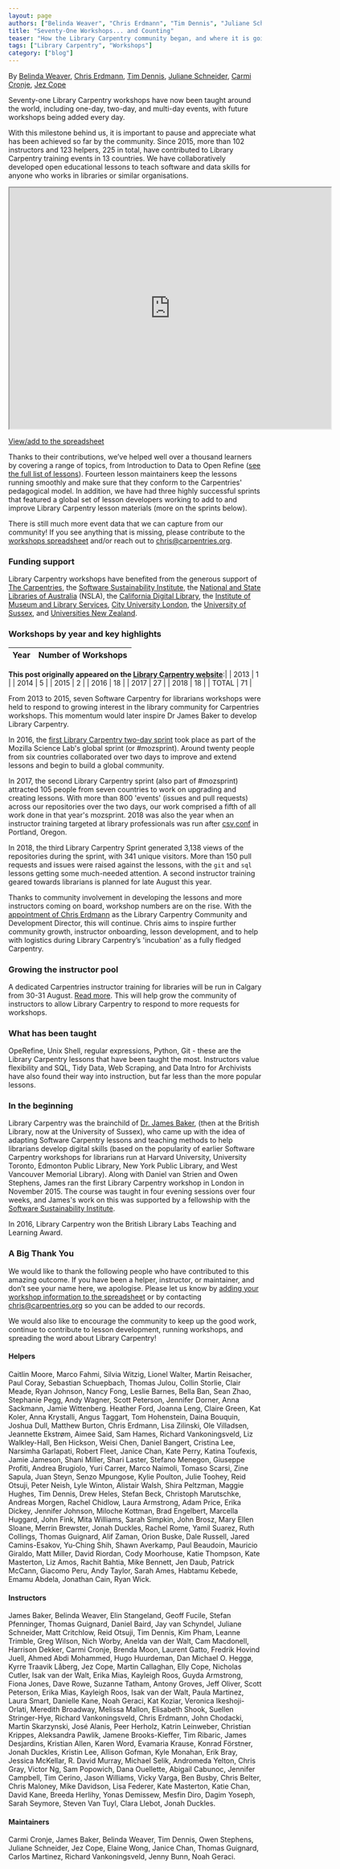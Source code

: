 ```yaml
---
layout: page
authors: ["Belinda Weaver", "Chris Erdmann", "Tim Dennis", "Juliane Schneider", "Carmi Cronje", "Jez Cope"]
title: "Seventy-One Workshops... and Counting"
teaser: "How the Library Carpentry community began, and where it is going"
tags: ["Library Carpentry", "Workshops"]
category: ["blog"]
---
```



By [Belinda Weaver](https://twitter.com/cloudaus), [Chris Erdmann](https://twitter.com/libcce), [Tim Dennis](https://twitter.com/jt14den), [Juliane Schneider](https://twitter.com/JulianeS), [Carmi Cronje](https://twitter.com/machinical), [Jez Cope](https://twitter.com/jezcope)

Seventy-one Library Carpentry workshops have now been taught around the world, including one-day, two-day, and multi-day events, with future workshops being added every day.

With this milestone behind us, it is important to pause and appreciate what has been achieved so far by the community. Since 2015, more than 102 instructors and 123 helpers, 225 in total, have contributed to Library Carpentry training events in 13 countries. We have collaboratively developed open educational lessons to teach software and data skills for anyone who works in libraries or similar organisations.

<iframe src="https://www.google.com/maps/d/embed?mid=1MiFSA6XO1KHmUuUwiP4VXnOSHlIhAXPW" width="640" height="480"></iframe>  

[View/add to the spreadsheet](https://docs.google.com/spreadsheets/d/1ekCHTBRtTO0vAWIq8YER49ZLwh18PYPGbgJtZ5V9rgw/edit#gid=1110089093)

Thanks to their contributions, we’ve helped well over a thousand learners by covering a range of topics, from Introduction to Data to Open Refine ([see the full list of lessons](https://librarycarpentry.org/#portfolio)). Fourteen lesson maintainers keep the lessons running smoothly and make sure that they conform to the Carpentries' pedagogical model. In addition, we have had three highly successful sprints that featured a global set of lesson developers working to add to and improve Library Carpentry lesson materials (more on the sprints below). 

There is still much more event data that we can capture from our community! If you see anything that is missing, please contribute to the [workshops spreadsheet](https://docs.google.com/spreadsheets/d/1ekCHTBRtTO0vAWIq8YER49ZLwh18PYPGbgJtZ5V9rgw/edit#gid=1110089093) and/or reach out to [chris@carpentries.org](mailto:chris@carpentries.org). 

### Funding support

Library Carpentry workshops have benefited from the generous support of [The Carpentries](https://carpentries.org/), the [Software Sustainability Institute](https://www.software.ac.uk), the [National and State Libraries of Australia](https://www.nsla.org.au/) (NSLA), the [California Digital Library](https://www.cdlib.org/), the [Institute of Museum and Library Services](https://www.imls.gov/), [City University London](https://www.city.ac.uk/), the [University of Sussex](https://www.sussex.ac.uk/), and [Universities New Zealand](https://www.universitiesnz.ac.nz/).


### Workshops by year and key highlights

| Year | Number of Workshops |
| :------------- |-------- 

**This post originally appeared on the [Library Carpentry website](https://librarycarpentry.org)**:|
| 2013 | 1 | 
| 2014 | 5 | 
| 2015 | 2 | 
| 2016 | 18 | 
| 2017 | 27 | 
| 2018 | 18 | 
| TOTAL | 71 |


From 2013 to 2015, seven Software Carpentry for librarians workshops were held to respond to growing interest in the library community for Carpentries workshops. This momentum would later inspire Dr James Baker to develop Library Carpentry.

In 2016, the [first Library Carpentry two-day sprint](https://software-carpentry.org/blog/2016/06/library-carpentry-sprint.html) took place as part of the Mozilla Science Lab's global sprint (or #mozsprint). Around twenty people from six countries collaborated over two days to improve and extend lessons and begin to build a global community.

In 2017, the second Library Carpentry sprint (also part of #mozsprint) attracted 105 people from seven countries to work on upgrading and creating lessons. With more than 800 'events' (issues and pull requests) across our repositories over the two days, our work comprised a fifth of all work done in that year's mozsprint. 2018 was also the year when an instructor training targeted at library professionals was run after [csv,conf](https://csvconf.com/) in Portland, Oregon. 

In 2018, the third Library Carpentry Sprint generated 3,138 views of the repositories during the sprint, with 341 unique visitors. More than 150 pull requests and issues were raised against the lessons, with the `git` and `sql` lessons getting some much-needed attention. A second instructor training geared towards librarians is planned for late August this year. 

Thanks to community involvement in developing the lessons and more instructors coming on board, workshop numbers are on the rise. With the [appointment of Chris Erdmann](https://carpentries.org/blog/2018/04/announce-ce-lc-hire/) as the Library Carpentry Community and Development Director, this will continue. Chris aims to inspire further community growth, instructor onboarding, lesson development, and to help with logistics during Library Carpentry’s 'incubation' as a fully fledged Carpentry.

### Growing the instructor pool

A dedicated Carpentries instructor training for libraries will be run in Calgary from 30-31 August. 
[Read more](https://librarycarpentry.org/blog/2018/06/library-carpentry-inst-training/). This will help grow the community of instructors to allow Library Carpentry to respond to more requests for workshops.

### What has been taught

OpeRefine, Unix Shell, regular expressions, Python, Git - these are the Library Carpentry lessons that have been taught the most. Instructors value flexibility and SQL, Tidy Data, Web Scraping, and Data Intro for Archivists have also found their way into instruction, but far less than the more popular lessons.

### In the beginning

Library Carpentry was the brainchild of [Dr. James Baker](https://twitter.com/j_w_baker), (then at the British Library, now at the University of Sussex), who came up with the idea of adapting Software Carpentry lessons and teaching methods to help librarians develop digital skills (based on the popularity of earlier Software Carpentry workshops for librarians run at Harvard University, University Toronto, Edmonton Public Library, New York Public Library, and West Vancouver Memorial Library). Along with Daniel van Strien and Owen Stephens, James ran the first Library Carpentry workshop in London in November 2015. The course was taught in four evening sessions over four weeks, and James's work on this was supported by a fellowship with the [Software Sustainability Institute](https://software.ac.uk/). 

In 2016, Library Carpentry won the British Library Labs Teaching and Learning Award.

### A Big Thank You

We would like to thank the following people who have contributed to this amazing outcome. If you have been a helper, instructor, or maintainer, and don’t see your name here, we apologise. Please let us know by [adding your workshop information to the spreadsheet](https://docs.google.com/spreadsheets/d/1ekCHTBRtTO0vAWIq8YER49ZLwh18PYPGbgJtZ5V9rgw/edit#gid=1110089093 ) or by contacting [chris@carpentries.org](mailto:chris@carpentries.org) so you can be added to our records.

We would also like to encourage the community to keep up the good work, continue to contribute to lesson development, running workshops, and spreading the word about Library Carpentry!

#### Helpers

Caitlin Moore, Marco Fahmi, Silvia Witzig, Lionel Walter, Martin Reisacher, Paul Coray, Sebastian Schuepbach, Thomas Julou, Collin Storlie, Clair Meade, Ryan Johnson, Nancy Fong, Leslie Barnes, Bella Ban, Sean Zhao, Stephanie Pegg, Andy Wagner, Scott Peterson, Jennifer Dorner, Anna Sackmann, Jamie Wittenberg. Heather Ford, Joanna Leng, Claire Green, Kat Koler, Anna Krystalli, Angus Taggart, Tom Hohenstein, Daina Bouquin, Joshua Dull, Matthew Burton, Chris Erdmann, Lisa Zilinski, Ole Villadsen, Jeannette Ekstrøm, Aimee Said, Sam Hames, Richard Vankoningsveld, Liz Walkley-Hall, Ben Hickson, Weisi Chen, Daniel Bangert, Cristina Lee, Narsimha Garlapati, Robert Fleet, Janice Chan, Kate Perry, Katina Toufexis, Jamie Jameson, Shani Miller, Shari Laster, Stefano Menegon, Giuseppe Profiti, Andrea Brugiolo, Yuri Carrer, Marco Naimoli, Tomaso Scarsi, Zine Sapula, Juan Steyn, Senzo Mpungose, Kylie Poulton, Julie Toohey, Reid Otsuji, Peter Neish, Lyle Winton, Alistair Walsh, Shira Peltzman, Maggie Hughes, Tim Dennis, Drew Heles, Stefan Beck, Christoph Marutschke, Andreas Morgen, Rachel Chidlow, Laura Armstrong, Adam Price, Erika Dickey, Jennifer Johnson, Miloche Kottman, Brad Engelbert, Marcella Huggard, John Fink, Mita Williams, Sarah Simpkin, John Brosz, Mary Ellen Sloane, Merrin Brewster, Jonah Duckles, Rachel Rome, Yamil Suarez, Ruth Collings, Thomas Guignard, Alif Zaman, Orion Buske, Dale Russell, Jared Camins-Esakov, Yu-Ching Shih, Shawn Averkamp, Paul Beaudoin, Mauricio Giraldo, Matt Miller, David Riordan, Cody Moorhouse, Katie Thompson, Kate Masterton, Liz Amos, Rachit Bahtia, Mike Bennett, Jen Daub, Patrick McCann, Giacomo Peru, Andy Taylor, Sarah Ames, Habtamu Kebede, Emamu Abdela, Jonathan Cain, Ryan Wick.

#### Instructors

James Baker, Belinda Weaver, Elin Stangeland, Geoff Fucile, Stefan Pfenninger, Thomas Guignard, Daniel Baird, Jay van Schyndel, Juliane Schneider, Matt Critchlow, Reid Otsuji, Tim Dennis, Kim Pham, Leanne Trimble, Greg Wilson, Nich Worby, Anelda van der Walt, Cam Macdonell, Harrison Dekker, Carmi Cronje, Brenda Moon, Laurent Gatto, Fredrik Hovind Juell, Ahmed Abdi Mohammed, Hugo Huurdeman, Dan Michael O. Heggø, Kyrre Traavik Låberg, Jez Cope, Martin Callaghan, Elly Cope, Nicholas Cutler, Isak van der Walt, Erika Mias, Kayleigh Roos, Guyda Armstrong, Fiona Jones, Dave Rowe, Suzanne Tatham, Antony Groves, Jeff Oliver, Scott Peterson, Erika Mias, Kayleigh Roos, Isak van der Walt, Paula Martinez, Laura Smart, Danielle Kane, Noah Geraci, Kat Koziar, Veronica Ikeshoji-Orlati, Meredith Broadway, Melissa Mallon, Elisabeth Shook, Suellen Stringer-Hye, Richard Vankoningsveld, Chris Erdmann, John Chodacki, Martin Skarzynski, José Alanis, Peer Herholz, Katrin Leinweber, Christian Krippes, Aleksandra Pawlik, Jamene Brooks-Kieffer, Tim Ribaric, James Desjardins, Kristian Allen, Karen Word, Evamaria Krause, Konrad Förstner, Jonah Duckles, Kristin Lee, Allison Gofman, Kyle Monahan, Erik Bray, Jessica McKellar, R. David Murray, Michael Selik, Andromeda Yelton, Chris Gray, Victor Ng, Sam Popowich, Dana Ouellette, Abigail Cabunoc, Jennifer Campbell, Tim Cerino, Jason Williams, Vicky Varga, Ben Busby, Chris Belter, Chris Maloney, Mike Davidson, Lisa Federer, Kate Masterton, Katie Chan, David Kane, Breeda Herlihy, Yonas Demissew, Mesfin Diro, Dagim Yoseph, Sarah Seymore, Steven Van Tuyl, Clara Llebot, Jonah Duckles.

#### Maintainers

Carmi Cronje, James Baker, Belinda Weaver, Tim Dennis, Owen Stephens, Juliane Schneider, Jez Cope, Elaine Wong, Janice Chan, Thomas Guignard, Carlos Martinez, Richard Vankoningsveld, Jenny Bunn, Noah Geraci.


